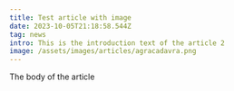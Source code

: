 ```yaml
---
title: Test article with image
date: 2023-10-05T21:18:58.544Z
tag: news
intro: This is the introduction text of the article 2
image: /assets/images/articles/agracadavra.png
---
```

T﻿he body of the article